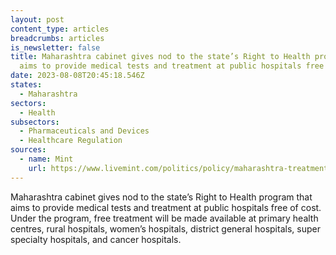 ```yaml
---
layout: post
content_type: articles
breadcrumbs: articles
is_newsletter: false
title: Maharashtra cabinet gives nod to the state’s Right to Health program that
  aims to provide medical tests and treatment at public hospitals free of cost
date: 2023-08-08T20:45:18.546Z
states:
  - Maharashtra
sectors:
  - Health
subsectors:
  - Pharmaceuticals and Devices
  - Healthcare Regulation
sources:
  - name: Mint
    url: https://www.livemint.com/politics/policy/maharashtra-treatment-at-govt-hospitals-to-be-free-of-cost-details-here-11691109939785.html
---
```

Maharashtra cabinet gives nod to the state’s Right to Health program that aims to provide medical tests and treatment at public hospitals free of cost. Under the program, free treatment will be made available at primary health centres, rural hospitals, women’s hospitals, district general hospitals, super specialty hospitals, and cancer hospitals.
